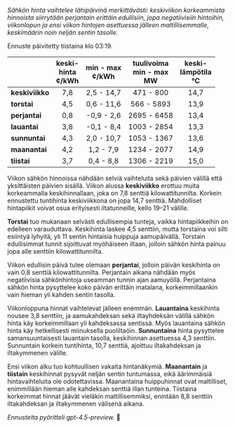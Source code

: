 *Sähkön hinta vaihtelee lähipäivinä merkittävästi: keskiviikon korkeammista hinnoista siirrytään perjantain erittäin edullisiin, jopa negatiivisiin hintoihin, viikonlopun ja ensi viikon hintojen asettuessa jälleen maltillisemmalle, keskimäärin noin neljän sentin tasolle.*

Ennuste päivitetty tiistaina klo 03:19.

|              | keski-<br>hinta<br>¢/kWh | min - max<br>¢/kWh | tuulivoima<br>min - max<br>MW | keski-<br>lämpötila<br>°C |
|:-------------|:----------------:|:----------------:|:-------------:|:-------------:|
| **keskiviikko** | 7,8 | 2,5 - 14,7 | 471 - 800 | 14,7 |
| **torstai**     | 4,5 | 0,6 - 11,6 | 566 - 5893 | 13,9 |
| **perjantai**   | 0,8 | -0,9 - 2,6 | 2695 - 6458 | 13,4 |
| **lauantai**    | 3,8 | -0,1 - 8,4 | 1003 - 2854 | 13,3 |
| **sunnuntai**   | 4,3 | 2,0 - 10,7 | 1053 - 1367 | 13,6 |
| **maanantai**   | 4,2 | 1,2 - 7,9 | 1234 - 2077 | 14,9 |
| **tiistai**     | 3,7 | 0,4 - 8,8 | 1306 - 2219 | 15,0 |

Viikon sähkön hinnoissa nähdään selviä vaihteluita sekä päivien välillä että yksittäisten päivien sisällä. Viikon alussa **keskiviikko** erottuu muita korkeammalla keskihinnallaan, joka on 7,8 senttiä kilowattitunnilta. Korkein ennustettu tuntihinta keskiviikkona on jopa 14,7 senttiä. Mahdolliset hintapiikit voivat osua erityisesti iltatunneille, kello 19–21 välille.

**Torstai** tuo mukanaan selvästi edullisempia tunteja, vaikka hintapiikkeihin on edelleen varauduttava. Keskihinta laskee 4,5 senttiin, mutta torstaina voi silti esiintyä lyhyitä, yli 11 sentin hintaisia huippuja aamupäivällä. Torstain edullisimmat tunnit sijoittuvat myöhäiseen iltaan, jolloin sähkön hinta painuu jopa alle senttiin kilowattitunnilta.

Viikon edullisin päivä tulee olemaan **perjantai**, jolloin päivän keskihinta on vain 0,8 senttiä kilowattitunnilta. Perjantain aikana nähdään myös negatiivisia sähkönhintoja useamman tunnin ajan aamuyöllä. Perjantaina sähkön hinta pysyttelee koko päivän erittäin matalana, korkeimmillaankin vain hieman yli kahden sentin tasolla.

Viikonloppuna hinnat vaihtelevat jälleen enemmän. **Lauantaina** keskihinta nousee 3,8 senttiin, ja aamukahdeksan sekä iltayhdeksän välillä sähkön hinta käy korkeimmillaan yli kahdeksassa sentissä. Myös lauantaina sähkön hinta käy hetkellisesti miinuksella puoliltaöin. **Sunnuntaina** hinta pysyttelee samansuuntaisesti lauantain tasolla, keskihinnan asettuessa 4,3 senttiin. Sunnuntain korkein tuntihinta, 10,7 senttiä, ajoittuu iltakahdeksan ja iltakymmenen välille.

Ensi viikon alku tuo kohtuullisen vakaita hintanäkymiä. **Maanantain** ja **tiistain** keskihinnat pysyvät neljän sentin tuntumassa, eikä äärimmäisiä hintavaihteluita ole odotettavissa. Maanantaina huippuhinnat ovat maltilliset, enimmillään hieman alle kahdeksan senttiä illan tunteina. Tiistaina korkeimmat hinnat jäävät vieläkin maltillisemmiksi, enintään 8,8 senttiin iltakahdeksan ja iltakymmenen välisenä aikana.

*Ennusteita pyöritteli gpt-4.5-preview.* 🔋
